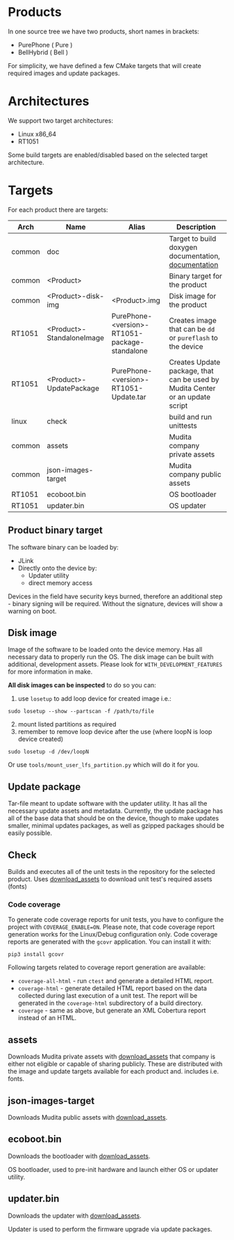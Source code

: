 # Products

In one source tree we have two products, short names in brackets:

* PurePhone ( Pure )
* BellHybrid ( Bell )

For simplicity, we have defined a few CMake targets that will create required images and update packages.

# Architectures

We support two target architectures:

* Linux x86_64
* RT1051

Some build targets are enabled/disabled based on the selected target architecture.

# Targets

For each product there are targets:


| Arch | Name | Alias | Description |
|------|------|-------|-------------|
|common| doc                            |                                                   | Target to build doxygen documentation, [documentation](./generate_doxygen.md) |
|common| \<Product\>                    |                                                   | Binary target for the product |
|common| \<Product\>-disk-img           | \<Product\>.img                                   | Disk image for the product    |
|RT1051| \<Product\>-StandaloneImage    | PurePhone-\<version\>-RT1051-package-standalone   | Creates image that can be `dd` or `pureflash` to the device|
|RT1051| \<Product>\-UpdatePackage      | PurePhone-\<version\>-RT1051-Update.tar           | Creates Update package, that can be used by Mudita Center or an update script|
|linux | check                          |                                                   | build and run unittests |
|common| assets                         |                                                   | Mudita company private assets |
|common| json-images-target             |                                                   | Mudita company public assets |
|RT1051| ecoboot.bin                    |                                                   | OS bootloader |
|RT1051| updater.bin                    |                                                   | OS updater |

## Product binary target

The software binary can be loaded by:
- JLink
- Directly onto the device by:
    - Updater utility
    - direct memory access

Devices in the field have security keys burned, therefore an additional step - binary signing will be required. Without the signature, devices will show a warning on boot.

## Disk image

Image of the software to be loaded onto the device memory. Has all necessary data to properly run the OS. 
The disk image can be built with additional, development assets. Please look for `WITH_DEVELOPMENT_FEATURES` for more information in make.

**All disk images can be inspected** to do so you can:
1. use `losetup` to add loop device for created image i.e.:
```
sudo losetup --show --partscan -f /path/to/file
```
2. mount listed partitions as required
3. remember to remove loop device after the use (where loopN is loop device created)
```
sudo losetup -d /dev/loopN
```

Or use `tools/mount_user_lfs_partition.py` which will do it for you.

## Update package

Tar-file meant to update software with the updater utility. It has all the necessary update assets and metadata.
Currently, the update package has all of the base data that should be on the device, though to make updates smaller, minimal updates packages, as well as gzipped packages should be easily possible.

## Check

Builds and executes all of the unit tests in the repository for the selected product.
Uses [download_assets](./download_assets.md) to download unit test's required assets (fonts)

### Code coverage

To generate code coverage reports for unit tests, you have to configure the project
with `COVERAGE_ENABLE=ON`. Please note, that code coverage report generation
works for the Linux/Debug configuration only.
Code coverage reports are generated with the `gcovr` application. You can
install it with:
```
pip3 install gcovr
```

Following targets related to coverage report generation are available:
* `coverage-all-html` - run `ctest` and generate a detailed HTML report.
* `coverage-html` - generate detailed HTML report based on the data collected during last execution of a unit test. The report
will be generated in the `coverage-html` subdirectory of a build directory.
* `coverage` - same as above, but generate an XML Cobertura report instead of an HTML.

## assets

Downloads Mudita private assets with [download_assets](./download_assets.md) that company is either not eligible or capable of sharing publicly.
These are distributed with the image and update targets available for each product and. includes i.e. fonts.

## json-images-target

Downloads Mudita public assets with [download_assets](./download_assets.md).

## ecoboot.bin

Downloads the bootloader with [download_assets](./download_assets.md).

OS bootloader, used to pre-init hardware and launch either OS or updater utility.

## updater.bin

Downloads the updater with [download_assets](./download_assets.md).

Updater is used to perform the firmware upgrade via update packages. 

